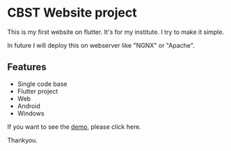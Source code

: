 # CBST Website  project

This is my first website on flutter. It's for my institute. I try to make it simple. 

In future I will deploy this on webserver like "NGNX" or "Apache".

## Features 
- Single code base
- Flutter project
- Web 
- Android 
- Windows

If you want to see the [demo](http://maxsop.com), please click here.

Thankyou.